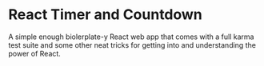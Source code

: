 # React Timer and Countdown

A simple enough biolerplate-y React web app that comes with a full karma test suite and some other neat tricks for getting into and understanding the power of React.
